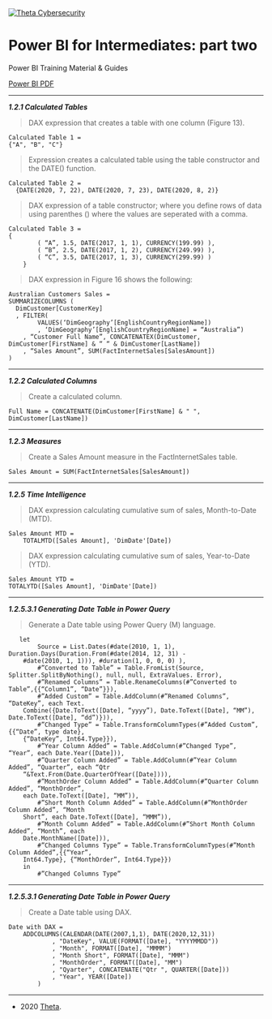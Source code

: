 <a href="https://www.theta.co.nz/solutions/cyber-security/">
<img src="https://avatars0.githubusercontent.com/u/2897191?s=70&v=4" 
title="Theta Cybersecurity" alt="Theta Cybersecurity">
</a>

<!-- project title -->
<!-- first.last@theta.co.nz -->
<!-- development/test/production -->

# Power BI for Intermediates: part two

Power BI Training Material & Guides

<!---add link to the power BI pdf -->
[Power BI PDF](https://theta.co.nz/cyber) 

---
***1.2.1 Calculated Tables***

> DAX expression that creates a table with one column (Figure 13). 

    Calculated Table 1 =
    {"A", "B", "C"}
      
> Expression creates a calculated table using the table constructor and the DATE() function.

    Calculated Table 2 =
      {DATE(2020, 7, 22), DATE(2020, 7, 23), DATE(2020, 8, 2)}
      
> DAX expression of a table constructor; where you define rows of data using parenthes () where the values are seperated with a comma. 

    Calculated Table 3 =
    {
            ( “A”, 1.5, DATE(2017, 1, 1), CURRENCY(199.99) ),       
            ( “B”, 2.5, DATE(2017, 1, 2), CURRENCY(249.99) ),      
            ( “C”, 3.5, DATE(2017, 1, 3), CURRENCY(299.99) )
        }

> DAX expression in Figure 16 shows the following:
    
    Australian Customers Sales =
    SUMMARIZECOLUMNS (
      DimCustomer[CustomerKey]
      , FILTER(
			VALUES(‘DimGeography’[EnglishCountryRegionName])
			, ‘DimGeography’[EnglishCountryRegionName] = “Australia”)
        , “Customer Full Name”, CONCATENATEX(DimCustomer, DimCustomer[FirstName] & “ “ & DimCustomer[LastName])
		, “Sales Amount”, SUM(FactInternetSales[SalesAmount]) 
    )


---

***1.2.2 Calculated Columns***

> Create a calculated column.

    Full Name = CONCATENATE(DimCustomer[FirstName] & " ", DimCustomer[LastName])

---

***1.2.3 Measures***

> Create a Sales Amount measure in the FactInternetSales table.

    Sales Amount = SUM(FactInternetSales[SalesAmount])
    
---

***1.2.5 Time Intelligence***

> DAX expression calculating cumulative sum  of sales, Month-to-Date (MTD).

    Sales Amount MTD =
        TOTALMTD([Sales Amount], 'DimDate'[Date])

> DAX expression calculating cumulative sum  of sales, Year-to-Date (YTD).

    Sales Amount YTD = 
    TOTALYTD([Sales Amount], 'DimDate'[Date])
    
---

***1.2.5.3.1 Generating Date Table in Power Query***

> Generate a Date table using Power Query (M) language.
       
       let
            Source = List.Dates(#date(2010, 1, 1), Duration.Days(Duration.From(#date(2014, 12, 31) - 
        #date(2010, 1, 1))), #duration(1, 0, 0, 0) ),
            #”Converted to Table” = Table.FromList(Source, Splitter.SplitByNothing(), null, null, ExtraValues. Error),
            #”Renamed Columns” = Table.RenameColumns(#”Converted to Table”,{{“Column1”, “Date”}}),
            #”Added Custom” = Table.AddColumn(#”Renamed Columns”, “DateKey”, each Text.
        Combine({Date.ToText([Date], “yyyy”), Date.ToText([Date], “MM”), Date.ToText([Date], “dd”)})),
            #”Changed Type” = Table.TransformColumnTypes(#”Added Custom”,{{“Date”, type date},
        {“DateKey”, Int64.Type}}),
            #”Year Column Added” = Table.AddColumn(#”Changed Type”, “Year”, each Date.Year([Date])),
            #”Quarter Column Added” = Table.AddColumn(#”Year Column Added”, “Quarter”, each “Qtr
        “&Text.From(Date.QuarterOfYear([Date]))),
            #”MonthOrder Column Added” = Table.AddColumn(#”Quarter Column Added”, “MonthOrder”, 
        each Date.ToText([Date], “MM”)),
            #”Short Month Column Added” = Table.AddColumn(#”MonthOrder Column Added”, “Month 
        Short”, each Date.ToText([Date], “MMM”)),
            #”Month Column Added” = Table.AddColumn(#”Short Month Column Added”, “Month”, each 
        Date.MonthName([Date])),
            #”Changed Columns Type” = Table.TransformColumnTypes(#”Month Column Added”,{{“Year”,
        Int64.Type}, {“MonthOrder”, Int64.Type}})
        in
            #”Changed Columns Type”

---

***1.2.5.3.1 Generating Date Table in Power Query***

> Create a Date table using DAX.
        
    Date with DAX =
        ADDCOLUMNS(CALENDAR(DATE(2007,1,1), DATE(2020,12,31))
                , "DateKey", VALUE(FORMAT([Date], "YYYYMMDD"))
                , "Month", FORMAT([Date], "MMMM")
                , "Month Short", FORMAT([Date], "MMM")
                , "MonthOrder", FORMAT([Date], "MM") 
                , "Qyarter", CONCATENATE("Qtr ", QUARTER([Date]))
                , "Year", YEAR([Date])
            )

---

- 2020 <a href="https://www.theta.co.nz" target="_blank">Theta</a>.
